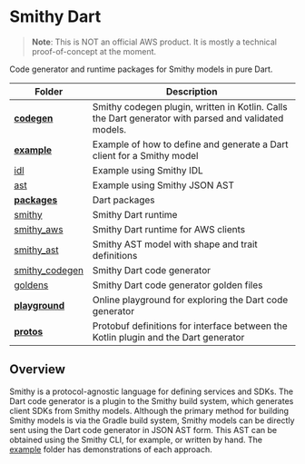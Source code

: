 # Smithy Dart

> **Note**: This is NOT an official AWS product. It is mostly a technical proof-of-concept at the moment.

Code generator and runtime packages for Smithy models in pure Dart.

| Folder | Description |
| ------ | ----------- |
| **[codegen](codegen/)** | Smithy codegen plugin, written in Kotlin. Calls the Dart generator with parsed and validated models. |
| **[example](example/)** | Example of how to define and generate a Dart client for a Smithy model |
| [idl](example/idl/) | Example using Smithy IDL |
| [ast](example/ast/) | Example using Smithy JSON AST |
| **[packages](packages/)** | Dart packages |
| [smithy](packages/smithy/) | Smithy Dart runtime |
| [smithy_aws](packages/smithy_aws/) | Smithy Dart runtime for AWS clients |
| [smithy_ast](packages/smithy_ast/) | Smithy AST model with shape and trait definitions |
| [smithy_codegen](packages/smithy_codegen/) | Smithy Dart code generator |
| [goldens](packages/goldens/) | Smithy Dart code generator golden files |
| **[playground](playground/)** | Online playground for exploring the Dart code generator |
| **[protos](protos/)** | Protobuf definitions for interface between the Kotlin plugin and the Dart generator |

## Overview

Smithy is a protocol-agnostic language for defining services and SDKs. The Dart code generator is a plugin to the Smithy build system, which generates client SDKs from Smithy models. Although the primary method for building Smithy models is via the Gradle build system, Smithy models can be directly sent using the Dart code generator in JSON AST form. This AST can be obtained using the Smithy CLI, for example, or written by hand. The [example](example/) folder has demonstrations of each approach.
